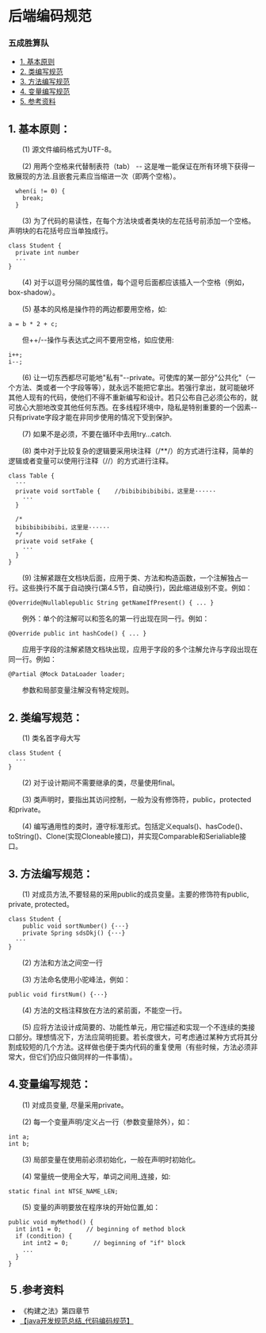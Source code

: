 # 后端编码规范
### 五成胜算队





* [1. 基本原则](#a.1)
* [2. 类编写规范](#a.2)
* [3. 方法编写规范](#a.3)
* [4. 变量编写规范](#a.4)
* [5. 参考资料](#a.5)

## <span id = "a.1" > 1. 基本原则：</span>   

　　(1) 源文件编码格式为UTF-8。

　　(2) 用两个空格来代替制表符（tab） -- 这是唯一能保证在所有环境下获得一致展现的方法.且嵌套元素应当缩进一次（即两个空格）。
```
  when(i != 0) {
    break;
  }
```
　　(3) 为了代码的易读性，在每个方法块或者类块的左花括号前添加一个空格。声明块的右花括号应当单独成行。
```
class Student {
  private int number
  ···
}
```
　　(4) 对于以逗号分隔的属性值，每个逗号后面都应该插入一个空格（例如，box-shadow）。

　　(5) 基本的风格是操作符的两边都要用空格，如:
```
a = b * 2 + c;
```
　　但++/--操作与表达式之间不要用空格，如应使用:
```
i++; 
i--;
```
　　(6) 让一切东西都尽可能地"私有"--private。可使库的某一部分"公共化"（一个方法、类或者一个字段等等），就永远不能把它拿出。若强行拿出，就可能破坏其他人现有的代码，使他们不得不重新编写和设计。若只公布自己必须公布的，就可放心大胆地改变其他任何东西。在多线程环境中，隐私是特别重要的一个因素--只有private字段才能在非同步使用的情况下受到保护。

　　(7) 如果不是必须，不要在循环中去用try…catch.
 
　　(8) 类中对于比较复杂的逻辑要采用块注释（/**/）的方式进行注释，简单的逻辑或者变量可以使用行注释（//）的方式进行注释。
```
class Table {
  ···
  private void sortTable {    //bibibibibibibi，这里是······
    ···
  }
  
  /*
  bibibibibibibi，这里是······
  */
  private void setFake {
    ···
  }
}
```
　　(9) 注解紧跟在文档块后面，应用于类、方法和构造函数，一个注解独占一行。这些换行不属于自动换行(第4.5节，自动换行)，因此缩进级别不变。例如：
```
@Override@Nullablepublic String getNameIfPresent() { ... }
```
　　例外：单个的注解可以和签名的第一行出现在同一行。例如：
```
@Override public int hashCode() { ... }
```
　　应用于字段的注解紧随文档块出现，应用于字段的多个注解允许与字段出现在同一行。例如：
```
@Partial @Mock DataLoader loader;
```
　　参数和局部变量注解没有特定规则。

## <span id = "a.2" > 2. 类编写规范：</span> 


　　(1) 类名首字母大写
```
class Student {
  ···
}
```
　　(2) 对于设计期间不需要继承的类，尽量使用final。

　　(3) 类声明时，要指出其访问控制，一般为没有修饰符，public，protected和private。

　　(4) 编写通用性的类时，遵守标准形式。包括定义equals()、hasCode()、toString()、Clone(实现Cloneable接口)，并实现Comparable和Serialiable接口。

## <span id = "a.3" > 3. 方法编写规范：</span>


　　(1) 对成员方法,不要轻易的采用public的成员变量。主要的修饰符有public, private, protected。
```
class Student {
    public void sortNumber() {···}
    private Spring sdsDkj() {···}
  ···
}
```
　　(2) 方法和方法之间空一行

　　(3) 方法命名使用小驼峰法，例如：
```
public void firstNum() {···}
```
　　(4) 方法的文档注释放在方法的紧前面，不能空一行。

　　(5) 应将方法设计成简要的、功能性单元，用它描述和实现一个不连续的类接口部分。理想情况下，方法应简明扼要。若长度很大，可考虑通过某种方式将其分割成较短的几个方法。这样做也便于类内代码的重复使用（有些时候，方法必须非常大，但它们仍应只做同样的一件事情）。

## <span id = "a.4" > 4.变量编写规范：</span>

　　(1) 对成员变量, 尽量采用private。

　　(2) 每一个变量声明/定义占一行（参数变量除外），如：
```
int a;
int b;
```
　　(3) 局部变量在使用前必须初始化，一般在声明时初始化。

　　(4) 常量统一使用全大写，单词之间用_连接，如:
```
static final int NTSE_NAME_LEN;
```
　　(5) 变量的声明要放在程序块的开始位置,如：
```
public void myMethod() {
  int int1 = 0;       // beginning of method block
  if (condition) {
    int int2 = 0;       // beginning of "if" block
    ...
  }
}
```

## <span id = "a.5" > ５.参考资料 </span>   
* 《构建之法》第四章节
* [【java开发规范总结_代码编码规范】](http://www.cnblogs.com/qadada/p/4531697.html) 

